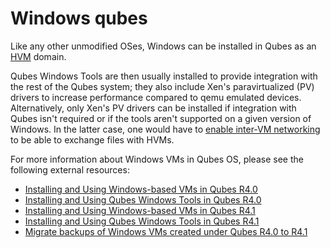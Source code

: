 Windows qubes
=============

Like any other unmodified OSes, Windows can be installed in Qubes as an [HVM](https://www.qubes-os.org/doc/standalone-and-hvm/) domain.

Qubes Windows Tools are then usually installed to provide integration with the rest of the Qubes system; they also include Xen's paravirtualized (PV) drivers to increase performance compared to qemu emulated devices. Alternatively, only Xen's PV drivers can be installed if integration with Qubes isn't required or if the tools aren't supported on a given version of Windows. In the latter case, one would have to [enable inter-VM networking](/doc/firewall/#enabling-networking-between-two-qubes) to be able to exchange files with HVMs.

For more information about Windows VMs in Qubes OS, please see the following external resources:

* [Installing and Using Windows-based VMs in Qubes R4.0](https://github.com/Qubes-Community/Contents/blob/master/docs/os/windows/windows-vm.md)
* [Installing and Using Qubes Windows Tools in Qubes R4.0](https://github.com/Qubes-Community/Contents/blob/master/docs/os/windows/windows-tools.md)
* [Installing and Using Windows-based VMs in Qubes R4.1](https://github.com/Qubes-Community/Contents/blob/master/docs/os/windows/windows-vm41.md)
* [Installing and Using Qubes Windows Tools in Qubes R4.1](https://github.com/Qubes-Community/Contents/blob/master/docs/os/windows/windows-tools41.md)
* [Migrate backups of Windows VMs created under Qubes R4.0 to R4.1](https://github.com/Qubes-Community/Contents/blob/master/docs/os/windows/windows-migrate41.md)
